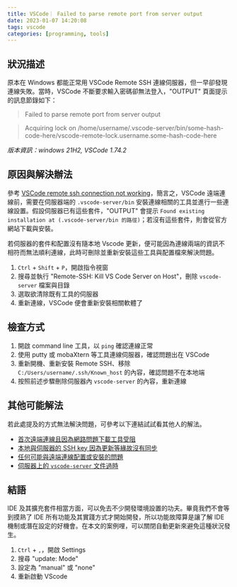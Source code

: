 ```yaml
---
title: VSCode｜ Failed to parse remote port from server output
date: 2023-01-07 14:20:08
tags: vscode 
categories: [programming, tools]
---
```

## 狀況描述
原本在 Windows 都能正常用 VSCode Remote SSH 連線伺服器，但一早卻發現連線失敗。當時，VSCode 不斷要求輸入密碼卻無法登入，"OUTPUT" 頁面提示的訊息節錄如下：

> Failed to parse remote port from server output

> Acquiring lock on /home/username/.vscode-server/bin/some-hash-code-here/vscode-remote-lock.username.some-hash-code-here

*版本資訊：windows 21H2, VSCode 1.74.2*
<!--more-->
## 原因與解決辦法
參考 [VSCode remote ssh connection not working](https://stackoverflow.com/questions/64034813/vs-code-remote-ssh-connection-not-working)，簡言之，VSCode 遠端連線前，需要在伺服器端的 `.vscode-server/bin` 安裝連線相關的工具並進行一些連線設置。假設伺服器已有這些套件，"OUTPUT" 會提示 `Found existing installation at (.vscode-server/bin 的路徑)`；若沒有這些套件，則會從官方網站下載與安裝。

若伺服器的套件和配置沒有隨本地 Vscode 更新，便可能因為連線兩端的資訊不相符而無法順利連線，此時可刪除並重新安裝這些工具與配置檔來解決問題。
1. `Ctrl` + `Shift` + `P`，開啟指令視窗
2. 搜尋並執行 "Remote-SSH: Kill VS Code Server on Host"，刪除 `vscode-server` 檔案與目錄
3. 選取欲清除既有工具的伺服器
4. 重新連線，VSCode 便會重新安裝相關軟體了

## 檢查方式

1. 開啟 command line 工具，以 `ping` 確認連線正常
2. 使用 putty 或 mobaXtern 等工具連線伺服器，確認問題出在 VSCode 
3. 重新開機、重新安裝 Remote SSH、移除 `C:/Users/username/.ssh/Known_host` 的內容，確認問題不在本地端
4. 按照前述步驟刪除伺服器內 `vscode-server` 的內容，重新連線
   
## 其他可能解法
若此處提及的方式無法解決問題，可參考以下連結試試看其他人的解法。
- [首次遠端連線且因為網路問題下載工具受阻](https://mushding.space/2021/12/22/vscode%20remote-ssh%20%E5%95%8F%E9%A1%8C%E8%B8%A9%E5%9D%91%E5%BF%83%E5%BE%97/) 
- [本地與伺服器的 SSH key 因為更新等緣故沒有同步](https://www.cnblogs.com/netsa/p/14857577.html)
- [任何可能與遠端連線配置或安裝的問題](https://stackoverflow.com/questions/64034813/vs-code-remote-ssh-connection-not-working)
- [伺服器上的 `vscode-server` 文件過時](https://blog.csdn.net/myWorld001/article/details/119443079)

## 結語

IDE 及其擴充套件相當方面，可以免去不少開發環境設置的功夫。畢竟我們不會等到摸熟了 IDE 所有功能及其實踐方式才開始開發，所以功能故障算是讓了解 IDE 機制或潛在設定的好機會。在本文的案例哩，可以關閉自動更新來避免這種狀況發生。

1. `Ctrl` + `,`，開啟 Settings
2. 搜尋 "update: Mode"
3. 設定為 "manual" 或 "none"
4. 重新啟動 VScode